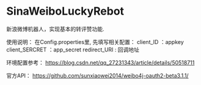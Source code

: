 # SinaWeiboLuckyRebot
新浪微博机器人，实现基本的转评赞功能.

使用说明：
在Config.properties里, 先填写相关配置：
client_ID ：appkey
client_SERCRET ：app_secret
redirect_URI : 回调地址

环境配置参考：
https://blog.csdn.net/qq_27231343/article/details/50518711

官方API：
https://github.com/sunxiaowei2014/weibo4j-oauth2-beta3.1.1/
